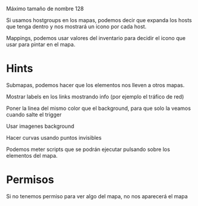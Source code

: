 Máximo tamaño de nombre 128

Si usamos hostgroups en los mapas, podemos decir que expanda los hosts que tenga dentro y nos mostrará un icono por cada host.

Mappings, podemos usar valores del inventario para decidir el icono que usar para pintar en el mapa.


# Hints
Submapas, podemos hacer que los elementos nos lleven a otros mapas.

Mostrar labels en los links mostrando info (por ejemplo el tráfico de red)

Poner la linea del mismo color que el background, para que solo la veamos cuando salte el trigger

Usar imagenes background

Hacer curvas usando puntos invisibles

Podemos meter scripts que se podrán ejecutar pulsando sobre los elementos del mapa.



# Permisos
Si no tenemos permiso para ver algo del mapa, no nos aparecerá el mapa
